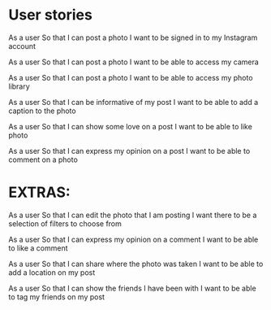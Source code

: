 # User stories

As a user
So that I can post a photo
I want to be signed in to my Instagram account

As a user
So that I can post a photo
I want to be able to access my camera

As a user
So that I can post a photo
I want to be able to access my photo library

As a user
So that I can be informative of my post
I want to be able to add a caption to the photo

As a user
So that I can show some love on a post
I want to be able to like photo

As a user
So that I can express my opinion on a post
I want to be able to comment on a photo


# EXTRAS:

As a user
So that I can edit the photo that I am posting
I want there to be a selection of filters to choose from

As a user
So that I can express my opinion on a comment
I want to be able to like a comment

As a user
So that I can share where the photo was taken
I want to be able to add a location on my post

As a user
So that I can show the friends I have been with
I want to be able to tag my friends on my post
